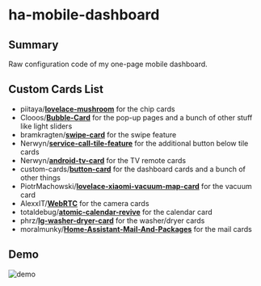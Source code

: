 # ha-mobile-dashboard
## Summary
Raw configuration code of my one-page mobile dashboard.

## Custom Cards List

* piitaya/[**lovelace-mushroom**](https://github.com/piitaya/lovelace-mushroom) for the chip cards
* Clooos/[**Bubble-Card**](https://github.com/Clooos/Bubble-Card) for the pop-up pages and a bunch of other stuff like light sliders
* bramkragten/[**swipe-card**](https://github.com/bramkragten/swipe-card) for the swipe feature
* Nerwyn/[**service-call-tile-feature**](https://github.com/Nerwyn/service-call-tile-feature) for the additional button below tile cards
* Nerwyn/[**android-tv-card**](https://github.com/Nerwyn/android-tv-card) for the TV remote cards
* custom-cards/[**button-card**](https://github.com/custom-cards/button-card) for the dashboard cards and a bunch of other things
* PiotrMachowski/[**lovelace-xiaomi-vacuum-map-card**](https://github.com/PiotrMachowski/lovelace-xiaomi-vacuum-map-card) for the vacuum card
* AlexxIT/[**WebRTC**](https://github.com/AlexxIT/WebRTC) for the camera cards
* totaldebug/[**atomic-calendar-revive**](https://github.com/totaldebug/atomic-calendar-revive) for the calendar card
* phrz/[**lg-washer-dryer-card**](https://github.com/phrz/lg-washer-dryer-card) for the washer/dryer cards
* moralmunky/[**Home-Assistant-Mail-And-Packages**](https://github.com/moralmunky/Home-Assistant-Mail-And-Packages) for the mail cards

## Demo
![demo](https://i.imgur.com/HCo5Z2m.gif)
